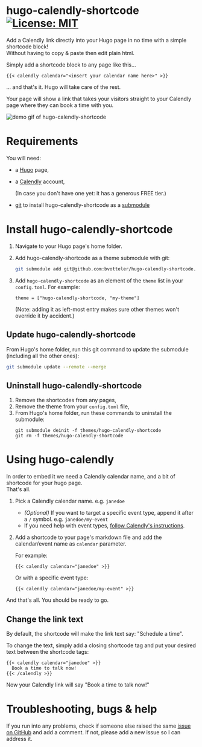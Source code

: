# hugo-calendly-shortcode [![License: MIT](https://img.shields.io/badge/License-MIT-yellow.svg)](https://opensource.org/licenses/MIT)
Add a Calendly link directly into your Hugo page in no time with a simple shortcode block!  
Without having to copy & paste then edit plain html.

Simply add a shortcode block to any page like this...
```
{{< calendly calendar="<insert your calendar name here>" >}}
```
... and that's it. Hugo will take care of the rest.

Your page will show a link that takes your visitors straight to your Calendly page where they can book a time with you.

![demo gif of hugo-calendly-shortcode](http://i.imgur.com/KxnCQ7i.gif)

# Requirements
You will need:
- a [Hugo](https://gohugo.io/) page,
- a [Calendly](https://calendly.com) account,

  (In case you don't have one yet: it has a generous FREE tier.)
- [git](https://git-scm.com/) to install hugo-calendly-shortcode as a [submodule](https://git-scm.com/book/en/v2/Git-Tools-Submodules)

# Install hugo-calendly-shortcode
1. Navigate to your Hugo page's home folder.
2. Add hugo-calendly-shortcode as a theme submodule with git:

   ```bash
   git submodule add git@github.com:bvotteler/hugo-calendly-shortcode.git themes/hugo-calendly-shortcode
   ```
3. Add `hugo-calendly-shortcode` as an element of the `theme` list in your `config.toml`. For example:
   ```
   theme = ["hugo-calendly-shortcode, "my-theme"]
   ```
   (Note: adding it as left-most entry makes sure other themes won't override it by accident.)

## Update hugo-calendly-shortcode
From Hugo's home folder, run this git command to update the submodule (including all the other ones):
```bash
git submodule update --remote --merge
```

## Uninstall hugo-calendly-shortcode
1. Remove the shortcodes from any pages,
2. Remove the theme from your `config.toml` file,
3. From Hugo's home folder, run these commands to uninstall the submodule: 
   ```
   git submodule deinit -f themes/hugo-calendly-shortcode
   git rm -f themes/hugo-calendly-shortcode
   ```
# Using hugo-calendly
In order to embed it we need a Calendly calendar name, and a bit of shortcode for your hugo page.  
That's all.

1. Pick a Calendly calendar name. e.g. `janedoe`
   - *(Optional)* If you want to target a specific event type, append it after a `/` symbol. e.g. `janedoe/my-event`
   - If you need help with event types, [follow Calendly's instructions](https://help.calendly.com/hc/en-us/articles/115002939274-Account-setup#2).
2. Add a shortcode to your page's markdown file and add the calendar/event name as `calendar` parameter. 
   
   For example:
   ```
   {{< calendly calendar="janedoe" >}}
   ```
   Or with a specific event type:
   ```
   {{< calendly calendar="janedoe/my-event" >}}
   ```

And that's all. You should be ready to go.

## Change the link text
By default, the shortcode will make the link text say: "Schedule a time".

To change the text, simply add a closing shortcode tag and put your desired text between the shortcode tags:
```
{{< calendly calendar="janedoe" >}}
  Book a time to talk now!
{{< /calendly >}}
```

Now your Calendly link will say "Book a time to talk now!"

# Troubleshooting, bugs & help
If you run into any problems, check if someone else raised the same [issue on GitHub](https://github.com/bvotteler/hugo-calendly-shortcode/issues) and add a comment. If not, please add a new issue so I can address it.